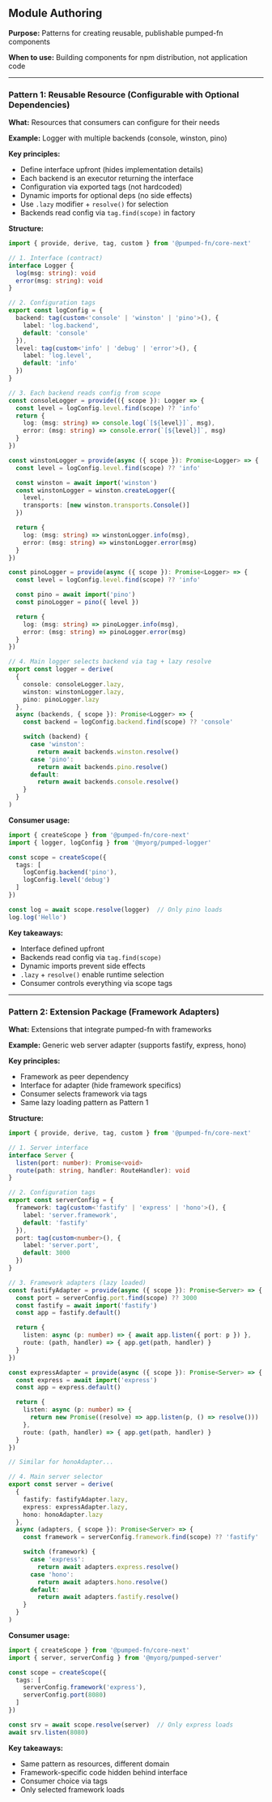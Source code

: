 ## Module Authoring

**Purpose:** Patterns for creating reusable, publishable pumped-fn components

**When to use:** Building components for npm distribution, not application code

---

### Pattern 1: Reusable Resource (Configurable with Optional Dependencies)

**What:** Resources that consumers can configure for their needs

**Example:** Logger with multiple backends (console, winston, pino)

**Key principles:**
- Define interface upfront (hides implementation details)
- Each backend is an executor returning the interface
- Configuration via exported tags (not hardcoded)
- Dynamic imports for optional deps (no side effects)
- Use `.lazy` modifier + `resolve()` for selection
- Backends read config via `tag.find(scope)` in factory

**Structure:**

```typescript
import { provide, derive, tag, custom } from '@pumped-fn/core-next'

// 1. Interface (contract)
interface Logger {
  log(msg: string): void
  error(msg: string): void
}

// 2. Configuration tags
export const logConfig = {
  backend: tag(custom<'console' | 'winston' | 'pino'>(), {
    label: 'log.backend',
    default: 'console'
  }),
  level: tag(custom<'info' | 'debug' | 'error'>(), {
    label: 'log.level',
    default: 'info'
  })
}

// 3. Each backend reads config from scope
const consoleLogger = provide(({ scope }): Logger => {
  const level = logConfig.level.find(scope) ?? 'info'
  return {
    log: (msg: string) => console.log(`[${level}]`, msg),
    error: (msg: string) => console.error(`[${level}]`, msg)
  }
})

const winstonLogger = provide(async ({ scope }): Promise<Logger> => {
  const level = logConfig.level.find(scope) ?? 'info'

  const winston = await import('winston')
  const winstonLogger = winston.createLogger({
    level,
    transports: [new winston.transports.Console()]
  })

  return {
    log: (msg: string) => winstonLogger.info(msg),
    error: (msg: string) => winstonLogger.error(msg)
  }
})

const pinoLogger = provide(async ({ scope }): Promise<Logger> => {
  const level = logConfig.level.find(scope) ?? 'info'

  const pino = await import('pino')
  const pinoLogger = pino({ level })

  return {
    log: (msg: string) => pinoLogger.info(msg),
    error: (msg: string) => pinoLogger.error(msg)
  }
})

// 4. Main logger selects backend via tag + lazy resolve
export const logger = derive(
  {
    console: consoleLogger.lazy,
    winston: winstonLogger.lazy,
    pino: pinoLogger.lazy
  },
  async (backends, { scope }): Promise<Logger> => {
    const backend = logConfig.backend.find(scope) ?? 'console'

    switch (backend) {
      case 'winston':
        return await backends.winston.resolve()
      case 'pino':
        return await backends.pino.resolve()
      default:
        return await backends.console.resolve()
    }
  }
)
```

**Consumer usage:**

```typescript
import { createScope } from '@pumped-fn/core-next'
import { logger, logConfig } from '@myorg/pumped-logger'

const scope = createScope({
  tags: [
    logConfig.backend('pino'),
    logConfig.level('debug')
  ]
})

const log = await scope.resolve(logger)  // Only pino loads
log.log('Hello')
```

**Key takeaways:**
- Interface defined upfront
- Backends read config via `tag.find(scope)`
- Dynamic imports prevent side effects
- `.lazy` + `resolve()` enable runtime selection
- Consumer controls everything via scope tags

---

### Pattern 2: Extension Package (Framework Adapters)

**What:** Extensions that integrate pumped-fn with frameworks

**Example:** Generic web server adapter (supports fastify, express, hono)

**Key principles:**
- Framework as peer dependency
- Interface for adapter (hide framework specifics)
- Consumer selects framework via tags
- Same lazy loading pattern as Pattern 1

**Structure:**

```typescript
import { provide, derive, tag, custom } from '@pumped-fn/core-next'

// 1. Server interface
interface Server {
  listen(port: number): Promise<void>
  route(path: string, handler: RouteHandler): void
}

// 2. Configuration tags
export const serverConfig = {
  framework: tag(custom<'fastify' | 'express' | 'hono'>(), {
    label: 'server.framework',
    default: 'fastify'
  }),
  port: tag(custom<number>(), {
    label: 'server.port',
    default: 3000
  })
}

// 3. Framework adapters (lazy loaded)
const fastifyAdapter = provide(async ({ scope }): Promise<Server> => {
  const port = serverConfig.port.find(scope) ?? 3000
  const fastify = await import('fastify')
  const app = fastify.default()

  return {
    listen: async (p: number) => { await app.listen({ port: p }) },
    route: (path, handler) => { app.get(path, handler) }
  }
})

const expressAdapter = provide(async ({ scope }): Promise<Server> => {
  const express = await import('express')
  const app = express.default()

  return {
    listen: async (p: number) => {
      return new Promise((resolve) => app.listen(p, () => resolve()))
    },
    route: (path, handler) => { app.get(path, handler) }
  }
})

// Similar for honoAdapter...

// 4. Main server selector
export const server = derive(
  {
    fastify: fastifyAdapter.lazy,
    express: expressAdapter.lazy,
    hono: honoAdapter.lazy
  },
  async (adapters, { scope }): Promise<Server> => {
    const framework = serverConfig.framework.find(scope) ?? 'fastify'

    switch (framework) {
      case 'express':
        return await adapters.express.resolve()
      case 'hono':
        return await adapters.hono.resolve()
      default:
        return await adapters.fastify.resolve()
    }
  }
)
```

**Consumer usage:**

```typescript
import { createScope } from '@pumped-fn/core-next'
import { server, serverConfig } from '@myorg/pumped-server'

const scope = createScope({
  tags: [
    serverConfig.framework('express'),
    serverConfig.port(8080)
  ]
})

const srv = await scope.resolve(server)  // Only express loads
await srv.listen(8080)
```

**Key takeaways:**
- Same pattern as resources, different domain
- Framework-specific code hidden behind interface
- Consumer choice via tags
- Only selected framework loads
